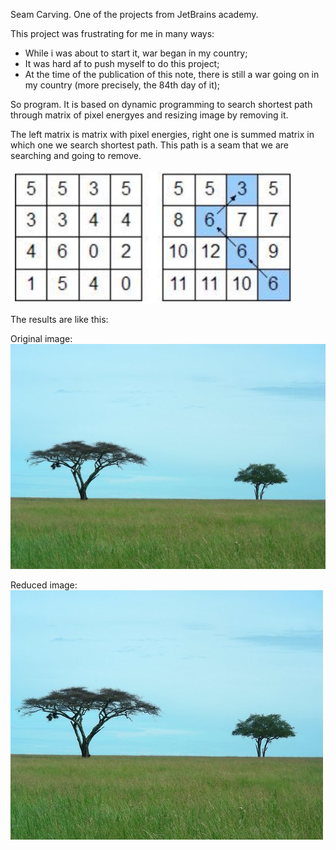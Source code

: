 Seam Carving. One of the projects from JetBrains academy.

This project was frustrating for me in many ways:
- While i was about to start it, war began in my country;
- It was hard af to push myself to do this project;
- At the time of the publication of this note, there is still a war going on in my country (more precisely, the 84th day of it);

So program. It is based on dynamic programming to search shortest path through matrix of pixel energyes and resizing image by removing it.

The left matrix is matrix with pixel energies, right one is summed matrix in which one we search shortest path. This path is a seam that we are searching and going to remove. <br />
<br />
<img width="450" alt="SumMatrix" src="https://github.com/Sonofasleep/Seam_Carving/blob/master/Pixel%20Sum%20Matrix.png">

The results are like this: <br />

Original image:<br />
<img alt="Trees" src="https://github.com/Sonofasleep/Seam_Carving/blob/master/Seam%20Carving/task/test/trees.png">

Reduced image:<br />
<img alt="TreesReduced" src="https://github.com/Sonofasleep/Seam_Carving/blob/master/Seam%20Carving/task/test/trees-reduced.png">
